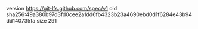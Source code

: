 version https://git-lfs.github.com/spec/v1
oid sha256:49a380b97d3fd0cee2a1dd6fb4323b23a4690ebd0d1f6284e43b94dd140735fa
size 291
